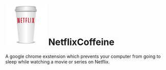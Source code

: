 ![alt tag](https://raw.githubusercontent.com/naueramant/NetflixCaffeine/master/icon/icon128.png) NetflixCoffeine
=========

A google chrome exstension which prevents your computer from going to sleep while watching a movie or series on Netflix.
